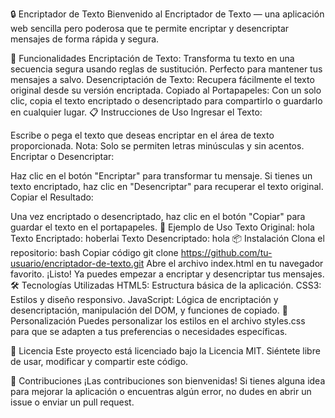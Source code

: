 🔒 Encriptador de Texto
Bienvenido al Encriptador de Texto — una aplicación web sencilla pero poderosa que te permite encriptar y desencriptar mensajes de forma rápida y segura.

🚀 Funcionalidades
Encriptación de Texto: Transforma tu texto en una secuencia segura usando reglas de sustitución. Perfecto para mantener tus mensajes a salvo.
Desencriptación de Texto: Recupera fácilmente el texto original desde su versión encriptada.
Copiado al Portapapeles: Con un solo clic, copia el texto encriptado o desencriptado para compartirlo o guardarlo en cualquier lugar.
📋 Instrucciones de Uso
Ingresar el Texto:

Escribe o pega el texto que deseas encriptar en el área de texto proporcionada.
Nota: Solo se permiten letras minúsculas y sin acentos.
Encriptar o Desencriptar:

Haz clic en el botón "Encriptar" para transformar tu mensaje.
Si tienes un texto encriptado, haz clic en "Desencriptar" para recuperar el texto original.
Copiar el Resultado:

Una vez encriptado o desencriptado, haz clic en el botón "Copiar" para guardar el texto en el portapapeles.
🌟 Ejemplo de Uso
Texto Original: hola
Texto Encriptado: hoberlai
Texto Desencriptado: hola
📦 Instalación
Clona el repositorio:
bash
Copiar código
git clone https://github.com/tu-usuario/encriptador-de-texto.git
Abre el archivo index.html en tu navegador favorito.
¡Listo! Ya puedes empezar a encriptar y desencriptar tus mensajes.
🛠️ Tecnologías Utilizadas
HTML5: Estructura básica de la aplicación.
CSS3: Estilos y diseño responsivo.
JavaScript: Lógica de encriptación y desencriptación, manipulación del DOM, y funciones de copiado.
🎨 Personalización
Puedes personalizar los estilos en el archivo styles.css para que se adapten a tus preferencias o necesidades específicas.

📝 Licencia
Este proyecto está licenciado bajo la Licencia MIT. Siéntete libre de usar, modificar y compartir este código.

🤝 Contribuciones
¡Las contribuciones son bienvenidas! Si tienes alguna idea para mejorar la aplicación o encuentras algún error, no dudes en abrir un issue o enviar un pull request.
